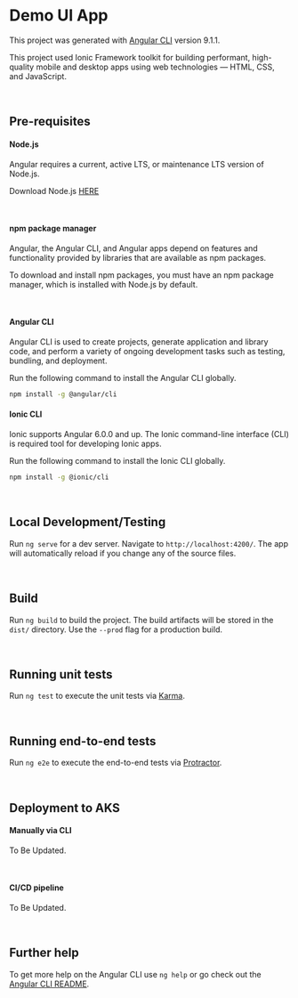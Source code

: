 # Demo UI App

This project was generated with [Angular CLI](https://github.com/angular/angular-cli) version 9.1.1.

This project used Ionic Framework toolkit for building performant, high-quality mobile and desktop apps using web technologies — HTML, CSS, and JavaScript. 

<br/>

## Pre-requisites

#### Node.js
Angular requires a current, active LTS, or maintenance LTS version of Node.js.

Download Node.js [HERE](https://nodejs.org/en/download/)

<br/>

#### npm package manager
Angular, the Angular CLI, and Angular apps depend on features and functionality provided by libraries that are available as npm packages. 

To download and install npm packages, you must have an npm package manager, which is installed with Node.js by default.

<br/>

#### Angular CLI
Angular CLI is used to create projects, generate application and library code, and perform a variety of ongoing development tasks such as testing, bundling, and deployment.

Run the following command to install the Angular CLI globally.

```sh
npm install -g @angular/cli
```

#### Ionic CLI
Ionic supports Angular 6.0.0 and up. The Ionic command-line interface (CLI) is required tool for developing Ionic apps.

Run the following command to install the Ionic CLI 
globally.

```sh
npm install -g @ionic/cli
```

<br/>

## Local Development/Testing

Run `ng serve` for a dev server. Navigate to `http://localhost:4200/`. The app will automatically reload if you change any of the source files.

<br/>

## Build

Run `ng build` to build the project. The build artifacts will be stored in the `dist/` directory. Use the `--prod` flag for a production build.

<br/>

## Running unit tests

Run `ng test` to execute the unit tests via [Karma](https://karma-runner.github.io).

<br/>

## Running end-to-end tests

Run `ng e2e` to execute the end-to-end tests via [Protractor](http://www.protractortest.org/).

<br/>

## Deployment to AKS

#### Manually via CLI
To Be Updated.

<br/>

#### CI/CD pipeline
To Be Updated.

<br/>

## Further help

To get more help on the Angular CLI use `ng help` or go check out the [Angular CLI README](https://github.com/angular/angular-cli/blob/master/README.md).
